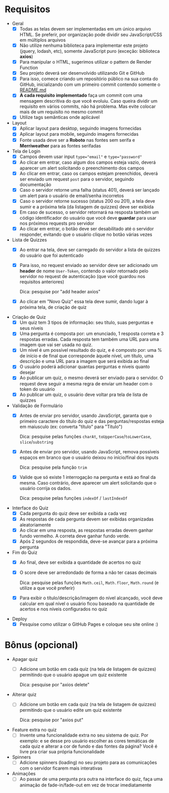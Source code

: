 # Requisitos
- Geral
    - [X]  Todas as telas devem ser implementadas em um único arquivo HTML. Se preferir, por organização pode dividir seu JavaScript/CSS em múltiplos arquivos
    - [X]  Não utilize nenhuma biblioteca para implementar este projeto (jquery, lodash, etc), somente JavaScript puro (exceção: biblioteca **axios**)
    - [X]  Para manipular o HTML, sugerimos utilizar o pattern de Render Function
    - [X]  Seu projeto deverá ser desenvolvido utilizando Git e GitHub
    - [X]  Para isso, comece criando um repositório público na sua conta do GitHub, inicializando com um primeiro commit contendo somente o [README.md](http://readme.md)
    - [X]  **A cada requisito implementado** faça um commit com uma mensagem descritiva do que você evoluiu. Caso queira dividir um requisito em vários commits, não há problema. Mas evite colocar mais de um requisito no mesmo commit
    - [X]  Utilize tags semânticas onde aplicável
- Layout
    - [X]  Aplicar layout para desktop, seguindo imagens fornecidas
    - [X]  Aplicar layout para mobile, seguindo imagens fornecidas
    - [X]  Fonte usada deve ser a **Roboto** nas fontes sem serifa e **Merriweather** para as fontes serifadas
- Tela de Login
    - [X]  Campos devem usar input `type="email"` e `type="password"`
    - [X]  Ao clicar em entrar, caso algum dos campos esteja vazio, deverá aparecer um alert solicitando o preenchimento dos campos
    - [X]  Ao clicar em entrar, caso os campos estejam preenchidos, deverá ser enviado um request `post` para o servidor, seguindo documentação
    - [X]  Caso o servidor retorne uma falha (status 401), deverá ser lançado um alert para o usuário de email/senha incorretos
    - [X]  Caso o servidor retorne sucesso (status 200 ou 201), a tela deve sumir e a próxima tela (da listagem de quizzes) deve ser exibida
    - [X]  Em caso de sucesso, o servidor retornará na resposta também um código identificador do usuário que você deve **guardar** para usar nos próximos requests pro servidor
    - [X]  Ao clicar em entrar, o botão deve ser desabilitado até o servidor responder, evitando que o usuário clique no botão várias vezes
- Lista de Quizzes
    - [X]  Ao entrar na tela, deve ser carregado do servidor a lista de quizzes do usuário que foi autenticado
    - [X]  Para isso, no request enviado ao servidor deve ser adicionado um **header** de nome `User-Token`, contendo o valor retornado pelo servidor no request de autenticação (que você guardou nos requisitos anteriores)

        Dica: pesquise por "add header axios" 

    - [X]  Ao clicar em "Novo Quiz" essa tela deve sumir, dando lugar à próxima tela, de criação de quiz
- Criação de Quiz
    - [X]  Um quiz tem 3 tipos de informação: seu título, suas perguntas e seus níveis
    - [X]  Uma pergunta é composta por: um enunciado, 1 resposta correta e 3 respostas erradas. Cada resposta tem também uma URL para uma imagem que vai ser usada no quiz.
    - [X]  Um nível é um possível resultado do quiz, e é composto por: uma % de início e de final que corresponde àquele nível, um título, uma descrição e uma URL para a imagem que será exibida ao final
    - [X]  O usuário poderá adicionar quantas perguntas e níveis quanto desejar
    - [X]  Ao publicar um quiz, o mesmo deverá ser enviado para o servidor. O request deve seguir a mesma regra de enviar um header com o token do usuário
    - [X]  Ao publicar um quiz, o usuário deve voltar pra tela de lista de quizzes
- Validação de Formulário
    - [X]  Antes de enviar pro servidor, usando JavaScript, garanta que o primeiro caractere do título do quiz e das perguntas/respostas esteja em maíusculo (ex: converta "título" para "Título")

        Dica: pesquise pelas funções `charAt`, `toUpperCase`/`toLowerCase`, `slice`/`substring`

    - [X]  Antes de enviar pro servidor, usando JavaScript, remova possíveis espaços em branco que o usuário deixou no início/final dos inputs

        Dica: pesquise pela função `trim`

    - [X]  Valide que só existe 1 interrogação na pergunta e está ao final da mesma. Caso contrário, deve aparecer um alert solicitando que o usuário corrija os dados.

        Dica: pesquise pelas funções `indexOf` / `lastIndexOf`

- Interface do Quiz
    - [X]  Cada pergunta do quiz deve ser exibida a cada vez
    - [X]  As respostas de cada pergunta devem ser exibidas organizadas aleatoriamente
    - [X]  Ao clicar em uma resposta, as respostas erradas devem ganhar fundo vermelho. A correta deve ganhar fundo verde.
    - [X]  Após 2 segundos de respondida, deve-se avançar para a próxima pergunta
- Fim do Quiz
    - [X]  Ao final, deve ser exibida a quantidade de acertos no quiz
    - [X]  O score deve ser arredondado de forma a não ter casas decimais

        Dica: pesquise pelas funções `Math.ceil`, `Math.floor`, `Math.round` (e utilize a que você preferir)

    - [X]  Para exibir o título/descrição/imagem do nível alcançado, você deve calcular em qual nível o usuário ficou baseado na quantidade de acertos e nos níveis configurados no quiz
- Deploy
    - [X]  Pesquise como utilizar o GitHub Pages e coloque seu site online :)
# Bônus (opcional)

- Apagar quiz
    - [ ]  Adicione um botão em cada quiz (na tela de listagem de quizzes) permitindo que o usuário apague um quiz existente

        Dica: pesquise por "axios delete"

- Alterar quiz
    - [ ]  Adicione um botão em cada quiz (na tela de listagem de quizzes) permitindo que o usuário edite um quiz existente

        Dica: pesquise por "axios put"

- Feature extra no quiz
    - [ ]  Invente uma funcionalidade extra no seu sistema de quiz. Por exemplo: e se desse pro usuário escolher as cores temáticas de cada quiz e alterar a cor de fundo e das fontes da página? Você é livre pra criar sua própria funcionalidade
- Spinners
    - [ ]  Adicione spinners (loading) no seu projeto para as comunicações com o servidor ficarem mais interativas
- Animações
    - [ ]  Ao passar de uma pergunta pra outra na interface do quiz, faça uma animação de fade-in/fade-out em vez de trocar imediatamente